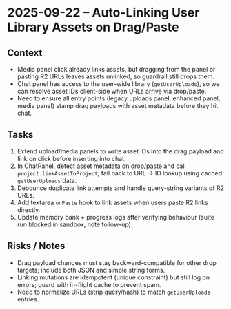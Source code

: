 # 2025-09-22 – Auto-Linking User Library Assets on Drag/Paste

## Context
- Media panel click already links assets, but dragging from the panel or pasting R2 URLs leaves assets unlinked, so guardrail still drops them.
- Chat panel has access to the user-wide library (`getUserUploads`), so we can resolve asset IDs client-side when URLs arrive via drop/paste.
- Need to ensure all entry points (legacy uploads panel, enhanced panel, media panel) stamp drag payloads with asset metadata before they hit chat.

## Tasks
1. Extend upload/media panels to write asset IDs into the drag payload and link on click before inserting into chat.
2. In ChatPanel, detect asset metadata on drop/paste and call `project.linkAssetToProject`; fall back to URL → ID lookup using cached `getUserUploads` data.
3. Debounce duplicate link attempts and handle query-string variants of R2 URLs.
4. Add textarea `onPaste` hook to link assets when users paste R2 links directly.
5. Update memory bank + progress logs after verifying behaviour (suite run blocked in sandbox, note follow-up).

## Risks / Notes
- Drag payload changes must stay backward-compatible for other drop targets; include both JSON and simple string forms.
- Linking mutations are idempotent (unique constraint) but still log on errors; guard with in-flight cache to prevent spam.
- Need to normalize URLs (strip query/hash) to match `getUserUploads` entries.
